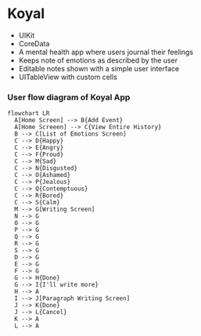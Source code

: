 # Koyal

- UIKit
- CoreData
- A mental health app where users journal their feelings
- Keeps note of emotions as described by the user
- Editable notes shown with a simple user interface
- UITableView with custom cells

### User flow diagram of Koyal App

```mermaid
flowchart LR
  A[Home Screen] --> B{Add Event}
  A[Home Screeen] --> C{View Entire History}
  B --> C[List of Emotions Screen]
  C --> D{Happy}
  C --> E{Angry}
  C --> F{Proud}
  C --> M{Sad}
  C --> N{Disgusted}
  C --> O{Ashamed}
  C --> P{Jealous}
  C --> Q{Contemptuous}
  C --> R{Bored}
  C --> S{Calm}
  M --> G[Writing Screen]
  N --> G
  O --> G
  P --> G
  Q --> G
  R --> G
  S --> G
  D --> G
  E --> G
  F --> G
  G --> H{Done}
  G --> I{I'll write more}
  H --> A
  I --> J[Paragraph Writing Screen]
  J --> K{Done}
  J --> L{Cancel}
  K --> A
  L --> A
```
